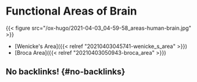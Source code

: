 # Functional Areas of Brain


{{< figure src="/ox-hugo/2021-04-03_04-59-58_areas-human-brain.jpg" >}}

-   [Wenicke's Area]({{< relref "20210403045741-wenicke_s_area" >}})
-   [Broca Area]({{< relref "20210403050943-broca_area" >}})


## No backlinks! {#no-backlinks}

